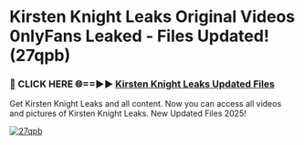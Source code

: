 # Kirsten Knight Leaks Original Videos 0nlyFans Leaked - Files Updated! (27qpb)

<h3>🔴 CLICK HERE 🌐==►► <a href="https://tinyurl.com/x26r9saj" rel="nofollow">Kirsten Knight Leaks Updated Files</a></h3>

Get Kirsten Knight Leaks and all content. Now you can access all videos and pictures of Kirsten Knight Leaks. New Updated Files 2025!

[![27qpb](https://i.imgur.com/LkgZPqh.gif)](https://tinyurl.com/x26r9saj)
